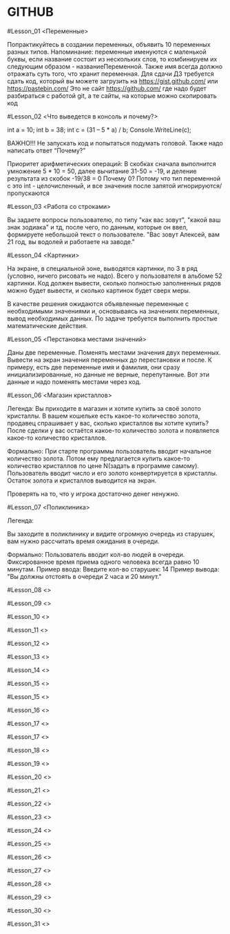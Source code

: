 # GITHUB

#Lesson_01
<Переменные>

Попрактикуйтесь в создании переменных, 
объявить 10 переменных разных типов. 
Напоминание: переменные именуются с маленькой буквы, 
если название состоит из нескольких слов, 
то комбинируем их следующим образом - названиеПеременной. 
Также имя всегда должно отражать суть того, что хранит переменная. 
Для сдачи ДЗ требуется сдать код, 
который вы можете загрузить на https://gist.github.com/ 
или https://pastebin.com/ 
Это не сайт https://github.com/ где надо будет разбираться с работой git, 
а те сайты, на которые можно скопировать код

#Lesson_02
<Что выведется в консоль и почему?>

int a = 10;
int b = 38;
int c = (31 – 5 * a) / b;
Console.WriteLine(c);

ВАЖНО!!! Не запускать код и попытаться подумать головой. 
Также надо написать ответ “Почему?”

Приоритет арифметических операций:
В скобках сначала выполнится умножение 5 * 10 = 50,
далее вычитание 31-50 = -19,
и деление результата из скобок -19/38 = 0
Почему 0? Потому что тип переменной с это int - целочисленный, 
и все значения после запятой игнорируются/пропускаются

#Lesson_03
<Работа со строками>

Вы задаете вопросы пользователю, 
по типу "как вас зовут", 
"какой ваш знак зодиака" и тд, 
после чего, по данным, которые он ввел, 
формируете небольшой текст о пользователе. 
"Вас зовут Алексей, вам 21 год, вы водолей и работаете на заводе."

#Lesson_04
<Картинки>

На экране, в специальной зоне, выводятся картинки, 
по 3 в ряд (условно, ничего рисовать не надо). 
Всего у пользователя в альбоме 52 картинки. 
Код должен вывести, сколько полностью заполненных рядов 
можно будет вывести, и сколько картинок будет сверх меры.

В качестве решения ожидаются объявленные переменные 
с необходимыми значениями и, основываясь на значениях переменных, 
вывод необходимых данных. 
По задаче требуется выполнить простые математические действия.

#Lesson_05
<Перстановка местами значений>

Даны две переменные. 
Поменять местами значения двух переменных. 
Вывести на экран значения переменных до перестановки и после.
К примеру, есть две переменные имя и фамилия, 
они сразу инициализированные, но данные не верные, перепутанные. 
Вот эти данные и надо поменять местами через код.

#Lesson_06
<Магазин кристаллов>

Легенда:
Вы приходите в магазин и хотите купить за своё золото кристаллы. 
В вашем кошельке есть какое-то количество золота, 
продавец спрашивает у вас, 
сколько кристаллов вы хотите купить? 
После сделки у вас остаётся какое-то количество золота 
и появляется какое-то количество кристаллов.

Формально:
При старте программы пользователь вводит начальное количество золота. 
Потом ему предлагается купить какое-то количество 
кристаллов по цене N(задать в программе самому). 
Пользователь вводит число и его золото конвертируется в кристаллы. 
Остаток золота и кристаллов выводится на экран.

Проверять на то, что у игрока достаточно денег ненужно.

#Lesson_07
<Поликлиника>

Легенда:

Вы заходите в поликлинику и видите огромную очередь из старушек, вам нужно рассчитать время ожидания в очереди.

Формально:
Пользователь вводит кол-во людей в очереди.
Фиксированное время приема одного человека всегда равно 10 минутам.
Пример ввода: Введите кол-во старушек: 14
Пример вывода: "Вы должны отстоять в очереди 2 часа и 20 минут."

#Lesson_08
<>

#Lesson_09
<>

#Lesson_10
<>

#Lesson_11
<>

#Lesson_12
<>

#Lesson_13
<>

#Lesson_14
<>

#Lesson_15
<>

#Lesson_15
<>

#Lesson_16
<>

#Lesson_17
<>

#Lesson_17
<>

#Lesson_18
<>

#Lesson_19
<>

#Lesson_20
<>

#Lesson_21
<>

#Lesson_22
<>

#Lesson_23
<>

#Lesson_24
<>

#Lesson_25
<>

#Lesson_26
<>

#Lesson_27
<>

#Lesson_28
<>

#Lesson_29
<>

#Lesson_30
<>

#Lesson_31
<>







